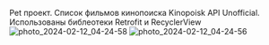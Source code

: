 Pet проект. Список фильмов кинопоиска Kinopoisk API Unofficial. Использованы библеотеки Retrofit и RecyclerView
![photo_2024-02-12_04-24-58](https://github.com/GeorgievArtemV/fintechTCG/assets/149884965/ccb8ebe1-eba4-43e2-8433-8fa48b09916c)
![photo_2024-02-12_04-24-56](https://github.com/GeorgievArtemV/fintechTCG/assets/149884965/079e6e44-cfae-45c2-a230-4df870c16e11)
